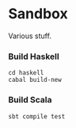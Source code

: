 # Sandbox

Various stuff.

### Build Haskell

    cd haskell
    cabal build-new

### Build Scala

    sbt compile test
